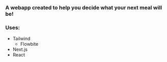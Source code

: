 ### A webapp created to help you decide what your next meal will be!

### Uses:
- Tailwind
  - Flowbite
- Next.js
- React
